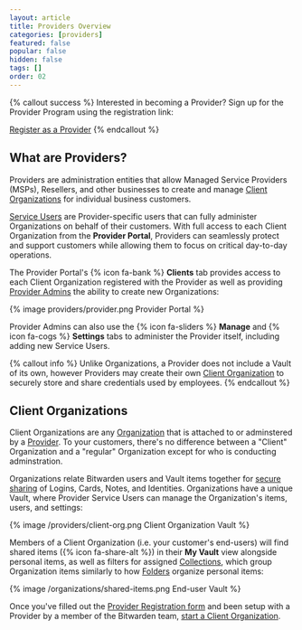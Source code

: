 ```yaml
---
layout: article
title: Providers Overview
categories: [providers]
featured: false
popular: false
hidden: false
tags: []
order: 02
---
```


{% callout success %}
Interested in becoming a Provider? Sign up for the Provider Program using the registration link:

<a role="button" class="btn btn-primary" href="#" target="blank">Register as a Provider</a>
{% endcallout %}

## What are Providers?

Providers are administration entities that allow Managed Service Providers (MSPs), Resellers, and other businesses to create and manage [Client Organizations](#client-organizations) for individual business customers.

[Service Users]({{site.baseurl}}/article/provider-users/#user-types) are Provider-specific users that can fully administer Organizations on behalf of their customers. With full access to each Client Organization from the **Provider Portal**, Providers can seamlessly protect and support customers while allowing them to focus on critical day-to-day operations.

The Provider Portal's {% icon fa-bank %} **Clients** tab provides access to each Client Organization registered with the Provider as well as providing [Provider Admins]({{site.baseurl}}/article/provider-users/#user-types) the ability to create new Organizations:

{% image providers/provider.png Provider Portal %}

Provider Admins can also use the {% icon fa-sliders %} **Manage** and {% icon fa-cogs %} **Settings** tabs to administer the Provider itself, including adding new Service Users.

{% callout info %}
Unlike Organizations, a Provider does not include a Vault of its own, however Providers may create their own [Client Organization](#client-organizations) to securely store and share credentials used by employees.
{% endcallout %}

## Client Organizations

Client Organizations are any [Organization]({{site.baseurl}}/article/about-organizations/) that is attached to or adminstered by a [Provider](#what-are-providers). To your customers, there's no difference between a "Client" Organization and a "regular" Organization except for who is conducting adminstration.

Organizations relate Bitwarden users and Vault items together for [secure sharing]({{site.baseurl}}/article/share-to-a-collection/) of Logins, Cards, Notes, and Identities. Organizations have a unique Vault, where Provider Service Users can manage the Organization's items, users, and settings:

{% image /providers/client-org.png Client Organization Vault %}

Members of a Client Organization (i.e. your customer's end-users) will find shared items ({% icon fa-share-alt %}) in their **My Vault** view alongside personal items, as well as filters for assigned [Collections]({{site.baseurl}}/article/about-collections/), which group Organization items similarly to how [Folders]({{site.baseurl}}/article/folders/) organize personal items:

{% image /organizations/shared-items.png End-user Vault %}

Once you've filled out the [Provider Registration form](#) and been setup with a Provider by a member of the Bitwarden team, [start a Client Organization]({{site.baseurl}}/article/client-org-setup).
